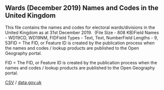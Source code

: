 ## Wards (December 2019) Names and Codes in the United Kingdom

This file contains the names and codes for electoral wards/divisions in the United Kingdom as at 31st December 2019.  (File Size - 808 KB)Field Names - WD19CD, WD19NM, FIDField Types - Text, Text, NumberField Lengths - 9, 53FID = The FID, or Feature ID is created by the publication process when the names and codes / lookup products are published to the Open Geography portal. 

FID = The FID, or Feature ID is created by the publication process when the names and codes / lookup products are published to the Open Geography portal. 

[CSV](csv/242.csv) / [data.gov.uk](https://data.gov.uk/dataset/ffc266ae-9fa8-4b89-b9aa-8c44efa8dd9a/wards-december-2019-names-and-codes-in-the-united-kingdom)


